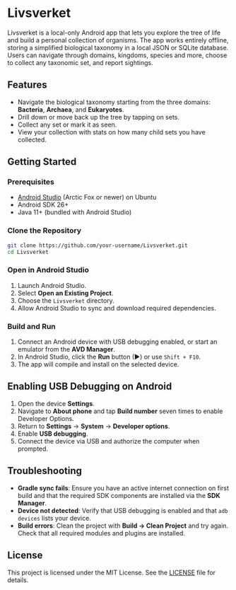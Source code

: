 # Livsverket

Livsverket is a local-only Android app that lets you explore the tree of life and build a personal collection of organisms. The app works entirely offline, storing a simplified biological taxonomy in a local JSON or SQLite database. Users can navigate through domains, kingdoms, species and more, choose to collect any taxonomic set, and report sightings.

## Features
- Navigate the biological taxonomy starting from the three domains: **Bacteria**, **Archaea**, and **Eukaryotes**.
- Drill down or move back up the tree by tapping on sets.
- Collect any set or mark it as seen.
- View your collection with stats on how many child sets you have collected.

## Getting Started

### Prerequisites
- [Android Studio](https://developer.android.com/studio) (Arctic Fox or newer) on Ubuntu
- Android SDK 26+
- Java 11+ (bundled with Android Studio)

### Clone the Repository
```bash
git clone https://github.com/your-username/Livsverket.git
cd Livsverket
```

### Open in Android Studio
1. Launch Android Studio.
2. Select **Open an Existing Project**.
3. Choose the `Livsverket` directory.
4. Allow Android Studio to sync and download required dependencies.

### Build and Run
1. Connect an Android device with USB debugging enabled, or start an emulator from the **AVD Manager**.
2. In Android Studio, click the **Run** button (▶) or use `Shift + F10`.
3. The app will compile and install on the selected device.

## Enabling USB Debugging on Android
1. Open the device **Settings**.
2. Navigate to **About phone** and tap **Build number** seven times to enable Developer Options.
3. Return to **Settings** → **System** → **Developer options**.
4. Enable **USB debugging**.
5. Connect the device via USB and authorize the computer when prompted.

## Troubleshooting
- **Gradle sync fails**: Ensure you have an active internet connection on first build and that the required SDK components are installed via the **SDK Manager**.
- **Device not detected**: Verify that USB debugging is enabled and that `adb devices` lists your device.
- **Build errors**: Clean the project with **Build → Clean Project** and try again. Check that all required modules and plugins are installed.

## License
This project is licensed under the MIT License. See the [LICENSE](LICENSE) file for details.
